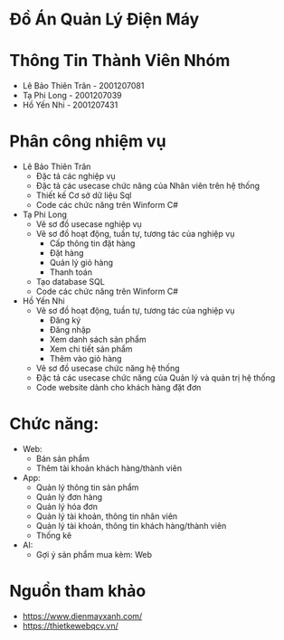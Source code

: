 # Đồ Án Quản Lý Điện Máy
# Thông Tin Thành Viên Nhóm
- Lê Bảo Thiên Trân - 2001207081
- Tạ Phi Long - 2001207039
- Hồ Yến Nhi - 2001207431
# Phân công nhiệm vụ
- Lê Bảo Thiên Trân
  - Đặc tả các nghiệp vụ
  - Đặc tả các usecase chức năng của Nhân viên trên hệ thống
  - Thiết kế Cơ sở dữ liệu Sql
  - Code các chức năng trên Winform C#
- Tạ Phi Long
  - Vẽ sơ đồ usecase nghiệp vụ
  - Vẽ sơ đồ hoạt động, tuần tự, tương tác của nghiệp vụ
    - Cấp thông tin đặt hàng
    - Đặt hàng
    - Quản lý giỏ hàng
    - Thanh toán
  - Tạo database SQL
  - Code các chức năng trên Winform C#
- Hồ Yến Nhi
  - Vẽ sơ đồ hoạt động, tuần tự, tương tác của nghiệp vụ
    - Đăng ký
    - Đăng nhập
    - Xem danh sách sản phẩm
    - Xem chi tiết sản phẩm
    - Thêm vào giỏ hàng
  - Vẽ sơ đồ usecase chức năng hệ thống
  - Đặc tả các usecase chức năng của Quản lý và quản trị hệ thống
  - Code website dành cho khách hàng đặt đơn
# Chức năng: 
- Web:
  - Bán sản phẩm
  - Thêm tài khoản khách hàng/thành viên
- App:
  - Quản lý thông tin sản phẩm
  - Quản lý đơn hàng
  - Quản lý hóa đơn
  - Quản lý tài khoản, thông tin nhân viên
  - Quản lý tài khoản, thông tin khách hàng/thành viên
  - Thống kê
- AI:
  - Gợi ý sản phẩm mua kèm: Web
# Nguồn tham khảo
- https://www.dienmayxanh.com/
- https://thietkewebqcv.vn/
